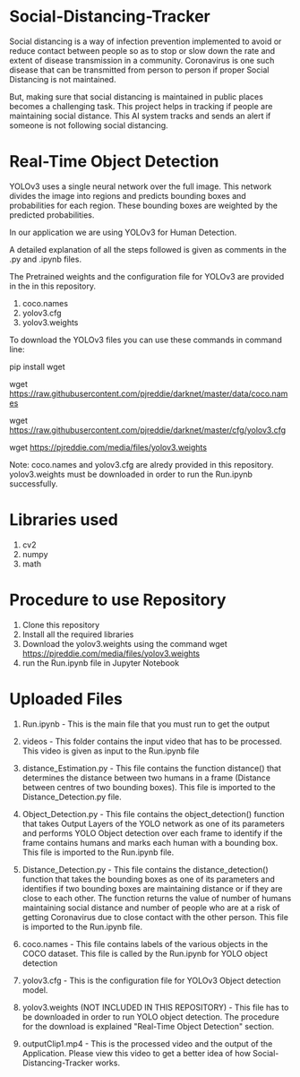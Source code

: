 # Social-Distancing-Tracker

Social distancing is a way of infection prevention implemented to avoid or reduce contact between people so as to stop or slow down 
the rate and extent of disease transmission in a community. Coronavirus is one such disease that can be transmitted from person to person if proper Social Distancing is not maintained. 

But, making sure that social distancing is maintained in public places becomes a challenging task. This project helps in tracking if people are maintaining social distance. This AI system tracks and sends an alert if someone is not following social distancing.

# Real-Time Object Detection

YOLOv3 uses a single neural network over the full image. This network divides the image into regions and predicts bounding boxes and probabilities for each region. These bounding boxes are weighted by the predicted probabilities.

In our application we are using YOLOv3 for Human Detection.

A detailed explanation of all the steps followed is given as comments in the .py and .ipynb files.

The Pretrained weights and the configuration file for YOLOv3 are provided in the in this repository.
1) coco.names 
2) yolov3.cfg
3) yolov3.weights

To download the YOLOv3 files you can use these commands in command line:

pip install wget

wget https://raw.githubusercontent.com/pjreddie/darknet/master/data/coco.names

wget https://raw.githubusercontent.com/pjreddie/darknet/master/cfg/yolov3.cfg

wget https://pjreddie.com/media/files/yolov3.weights

Note: coco.names and yolov3.cfg are alredy provided in this repository. yolov3.weights must be downloaded in order to run the Run.ipynb       successfully.

# Libraries used

1) cv2
2) numpy
3) math

# Procedure to use Repository
1) Clone this repository
2) Install all the required libraries
3) Download the yolov3.weights using the command wget https://pjreddie.com/media/files/yolov3.weights
4) run the Run.ipynb file in Jupyter Notebook

# Uploaded Files
1) Run.ipynb - This is the main file that you must run to get the output

2) videos - This folder contains the input video that has to be processed. This video is given as input to the Run.ipynb file

3) distance_Estimation.py - This file contains the function distance() that determines the distance between two humans in a frame                                   (Distance between centres of two bounding boxes). This file is imported to the Distance_Detection.py file.

4) Object_Detection.py - This file contains the object_detection() function that takes Output Layers of the YOLO network as one of its                            parameters and performs YOLO Object detection over each frame to identify if the frame contains humans and                              marks each human with a bounding box. This file is imported to the Run.ipynb file. 

5) Distance_Detection.py - This file contains the distance_detection() function that takes the bounding boxes as one of its parameters                              and identifies if two bounding boxes are maintaining distance or if they are close to each other. The                                    function returns the value of number of humans maintaining social distance and number of people who are at a                            risk of getting Coronavirus due to close contact with the other person. This file is imported to the                                    Run.ipynb file.

6) coco.names - This file contains labels of the various objects in the COCO dataset. This file is called by the Run.ipynb for YOLO                 object detection

7) yolov3.cfg - This is the configuration file for YOLOv3 Object detection model.

8) yolov3.weights (NOT INCLUDED IN THIS REPOSITORY) - This file has to be downloaded in order to run YOLO object detection. The                                                               procedure for the download is explained "Real-Time Object Detection"                                                               section.

9) outputClip1.mp4 - This is the processed video and the output of the Application. Please view this video to get a better idea of how                        Social-Distancing-Tracker works.



